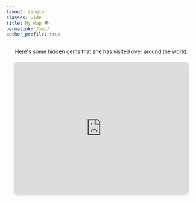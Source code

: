 ```yaml
---
layout: single
classes: wide
title: My Map 🌍
permalink: /map/
author_profile: true
---
```



<div style="text-align: center; font-family: Arial, font-size: 10px; margin-bottom: 10px;">
    Here's some hidden gems that she has visited over around the world.

</div>

<div style="display: flex; flex-direction: column; align-items: center; height: auto; margin: 20px;">
    <iframe src="https://www.google.com/maps/d/u/1/embed?mid=1L3pLbmAMhDYFOkN9HmM-LWPGjrvTUJ0&ehbc=2E312F&noprof=1&hl=en" width="100%" 
    height="350px"
    style="border: 0; border-radius: 10px; box-shadow: 0 4px 6px rgba(0, 0, 0, 0.1);">
    </iframe>
</div>